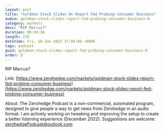 ```yaml
---
layout: post
title: "Goldman Stock Slides On Report Fed Probing Consumer Business"
audio: goldman-stock-slides-report-fed-probing-consumer-business-0
category: markets
desc: "RIP Marcus?"
duration: 00:04:36
length: 276
datetime: Fri, 20 Jan 2023 17:04:00 +0000
tags: podcast
guid: goldman-stock-slides-report-fed-probing-consumer-business-0
order: 0
---
```

RIP Marcus?

Link: [https://www.zerohedge.com/markets/goldman-stock-slides-report-fed-probing-consumer-business](https://www.zerohedge.com/markets/goldman-stock-slides-report-fed-probing-consumer-business)

About: The Zerohedge Podcast is a non-commercial, automated program, designed to give people a way to get news from Zerohedge in an audio format.  I am actively working on tweaking and improving the setup to create a better listening experience (December 2022).  Suggestions are welcome: [zerohedgePodcast@outlook.com](mailto:zerohedgePodcast@outlook.com)
